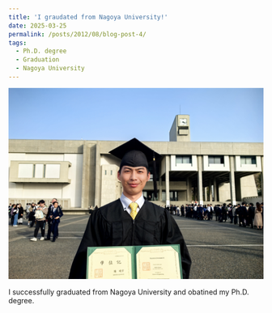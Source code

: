 ```yaml
---
title: 'I graudated from Nagoya University!'
date: 2025-03-25
permalink: /posts/2012/08/blog-post-4/
tags:
  - Ph.D. degree
  - Graduation
  - Nagoya University
---
```


![Graduation](/images/graduation.jpg)

I successfully graduated from Nagoya University and obatined my Ph.D. degree. 
